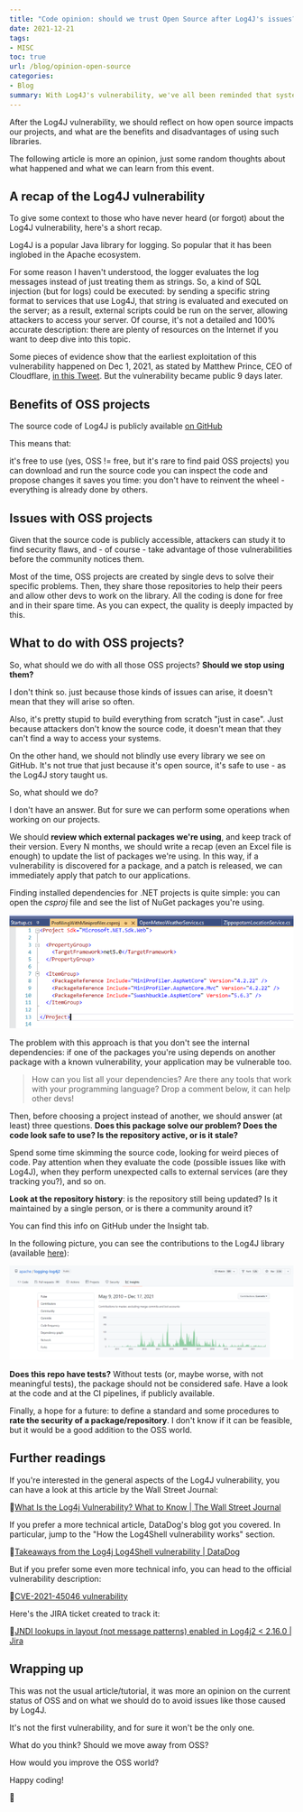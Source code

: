 ```yaml
---
title: "Code opinion: should we trust Open Source after Log4J's issues?"
date: 2021-12-21
tags:
- MISC
toc: true
url: /blog/opinion-open-source
categories:
- Blog
summary: With Log4J's vulnerability, we've all been reminded that systems are vulnerable, and OSS are not immune too. What should we do now?
---
```


After the Log4J vulnerability, we should reflect on how open source impacts our projects, and what are the benefits and disadvantages of using such libraries.

The following article is more an opinion, just some random thoughts about what happened and what we can learn from this event.

## A recap of the Log4J vulnerability

To give some context to those who have never heard (or forgot) about the Log4J vulnerability, here's a short recap.

Log4J is a popular Java library for logging. So popular that it has been inglobed in the Apache ecosystem.

For some reason I haven't understood, the logger evaluates the log messages instead of just treating them as strings. So, a kind of SQL injection (but for logs) could be executed: by sending a specific string format to services that use Log4J, that string is evaluated and executed on the server; as a result, external scripts could be run on the server, allowing attackers to access your server. Of course, it's not a detailed and 100% accurate description: there are plenty of resources on the Internet if you want to deep dive into this topic.

Some pieces of evidence show that the earliest exploitation of this vulnerability happened on Dec 1, 2021, as stated by Matthew Prince, CEO of Cloudflare, [in this Tweet](https://twitter.com/eastdakota/status/1469800951351427073 "Matthew Prince's tweet about Log4J's vunerability"). But the vulnerability became public 9 days later.

## Benefits of OSS projects

The source code of Log4J is publicly available [on GitHub](https://github.com/apache/logging-log4j2 "Log4J repository on GitHub")

This means that:

it's free to use (yes, OSS != free, but it's rare to find paid OSS projects)
you can download and run the source code
you can inspect the code and propose changes
it saves you time: you don't have to reinvent the wheel - everything is already done by others.

## Issues with OSS projects

Given that the source code is publicly accessible, attackers can study it to find security flaws, and - of course - take advantage of those vulnerabilities before the community notices them.

Most of the time, OSS projects are created by single devs to solve their specific problems. Then, they share those repositories to help their peers and allow other devs to work on the library. All the coding is done for free and in their spare time. As you can expect, the quality is deeply impacted by this.

## What to do with OSS projects?

So, what should we do with all those OSS projects? **Should we stop using them?**

I don't think so. just because those kinds of issues can arise, it doesn't mean that they will arise so often.

Also, it's pretty stupid to build everything from scratch "just in case". Just because attackers don't know the source code, it doesn't mean that they can't find a way to access your systems.

On the other hand, we should not blindly use every library we see on GitHub. It's not true that just because it's open source, it's safe to use - as the Log4J story taught us.

So, what should we do?

I don't have an answer. But for sure we can perform some operations when working on our projects.

We should **review which external packages we're using**, and keep track of their version. Every N months, we should write a recap (even an Excel file is enough) to update the list of packages we're using. In this way, if a vulnerability is discovered for a package, and a patch is released, we can immediately apply that patch to our applications.

Finding installed dependencies for .NET projects is quite simple: you can open the _csproj_ file and see the list of NuGet packages you're using.

![NuGet packages listed in the csproj file](./csproj-dotnet-projects.png "csproj file shows the list of installed NuGet packages")

The problem with this approach is that you don't see the internal dependencies: if one of the packages you're using depends on another package with a known vulnerability, your application may be vulnerable too.

> How can you list all your dependencies? Are there any tools that work with your programming language? Drop a comment below, it can help other devs!

Then, before choosing a project instead of another, we should answer (at least) three questions. **Does this package solve our problem? Does the code look safe to use? Is the repository active, or is it stale?**

Spend some time skimming the source code, looking for weird pieces of code. Pay attention when they evaluate the code (possible issues like with Log4J), when they perform unexpected calls to external services (are they tracking you?), and so on.

**Look at the repository history**: is the repository still being updated? Is it maintained by a single person, or is there a community around it?

You can find this info on GitHub under the Insight tab.

In the following picture, you can see the contributions to the Log4J library (available [here](https://github.com/apache/logging-log4j2/graphs/contributors "Log4J contributors on GitHub")):

![Contributions graph to Log4J repository](./log4j-insights-github.png "Contributions graph to Log4J repository")

**Does this repo have tests?** Without tests (or, maybe worse, with not meaningful tests), the package should not be considered safe. Have a look at the code and at the CI pipelines, if publicly available.

Finally, a hope for a future: to define a standard and some procedures to **rate the security of a package/repository**. I don't know if it can be feasible, but it would be a good addition to the OSS world.

## Further readings

If you're interested in the general aspects of the Log4J vulnerability, you can have a look at this article by the Wall Street Journal:

🔗[What Is the Log4j Vulnerability? What to Know | The Wall Street Journal](https://www.wsj.com/articles/what-is-the-log4j-vulnerability-11639446180 "Wall Street Journal article about Log4J vulnerability")

If you prefer a more technical article, DataDog's blog got you covered. In particular, jump to the "How the Log4Shell vulnerability works" section.

🔗[Takeaways from the Log4j Log4Shell vulnerability | DataDog](https://www.datadoghq.com/blog/log4j-log4shell-vulnerability-overview-and-remediation "DataDog's article about Log4J vulnerability")

But if you prefer some even more technical info, you can head to the official vulnerability description:

🔗[CVE-2021-45046 vulnerability](https://cve.mitre.org/cgi-bin/cvename.cgi?name=CVE-2021-45046 "CVE vulnerability description")

Here's the JIRA ticket created to track it:

🔗[JNDI lookups in layout (not message patterns) enabled in Log4j2 < 2.16.0 | Jira](https://issues.apache.org/jira/browse/LOG4J2-3221 "Jira ticket to track this issue")

## Wrapping up

This was not the usual article/tutorial, it was more an opinion on the current status of OSS and on what we should do to avoid issues like those caused by Log4J.

It's not the first vulnerability, and for sure it won't be the only one.

What do you think? Should we move away from OSS?

How would you improve the OSS world?

Happy coding!

🐧
